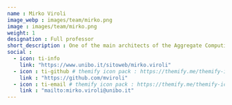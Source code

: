 ```yaml
---
name : Mirko Viroli
image_webp : images/team/mirko.png
image : images/team/mirko.png
weight: 1
designation : Full professor
short_description : One of the main architects of the Aggregate Computing paradigm, his main focus is around programming models/languages, software engineering, and connection with distributed artificial intelligence
social :
  - icon: ti-info
    link: "https://www.unibo.it/sitoweb/mirko.viroli"
  - icon : ti-github # themify icon pack : https://themify.me/themify-icons
    link : "https://github.com/mviroli"
  - icon : ti-email # themify icon pack : https://themify.me/themify-icons
    link : "mailto:mirko.viroli@unibo.it"
---
```

